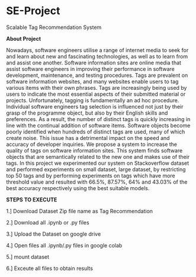 # SE-Project
Scalable Tag Recommendation System

**About Project**

Nowadays, software engineers utilise a range of internet media to seek for and learn about new and fascinating technologies, as well as to learn from and assist one another. Software information sites are online media that assist software engineers in improving their performance in software development, maintenance, and testing procedures. Tags are
prevalent on software information websites, and many websites enable users to tag various items with their own phrases. Tags are increasingly being used by users to indicate the
most essential aspects of their submitted material or projects. Unfortunately, tagging is fundamentally an ad hoc procedure. Individual software engineers tag selection is influenced not just by their grasp of the programme object, but also by their English skills and preferences. As a result, the number of distinct tags is quickly increasing in line with the continual addition of software items. Software objects become poorly identified when hundreds of distinct tags are used, many of which create noise. This issue has a detrimental impact on the speed and accuracy of developer inquiries. We propose a system to increase the quality of tags on software information sites. This system finds software objects that are semantically related to the new one and makes use of their tags. In this project we experimented our system on Stackoverflow dataset and performed experiments on small dataset, large dataset, by restricting top 50 tags and by performing experiments on tags which have more threshold value and resulted with 66.5%, 87.57%, 64% and 43.03% of the best accuracy respectively using the best suitable models.

**STEPS TO EXECUTE**

1.] Download Dataset Zip file name as Tag Recommendation

2.] Download all .ipynb or .py files

3.] Upload the Dataset on google drive

4.] Open files all .ipynb/.py files in google colab

5.] mount dataset

6.] Exceute all files to obtain results



